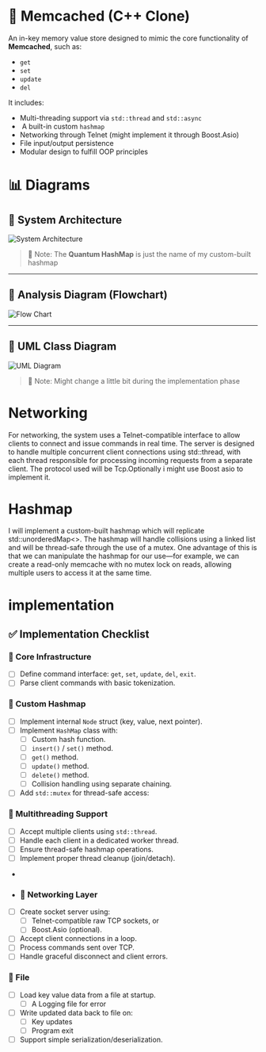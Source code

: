 # 🧠 Memcached (C++ Clone)

An in-key memory value store designed to mimic the core functionality of **Memcached**, such as:
- `get`
- `set`
- `update`
- `del`

It includes:
-  Multi-threading support via `std::thread` and `std::async`
- ️ A built-in custom `hashmap`
-  Networking through Telnet (might implement it through Boost.Asio)
-  File input/output persistence
-  Modular design to fulfill OOP principles


# 📊 Diagrams

## 🧱 System Architecture

![System Architecture](assets/sys_diagram.png)

> 🔹 Note: The **Quantum HashMap** is just the name of my custom-built hashmap

---

## 🧭 Analysis Diagram (Flowchart)

![Flow Chart](assets/flow_chart.png)

---

## 🔧 UML Class Diagram

![UML Diagram](assets/memcache_uml.png)
> 🔹 Note: Might change a little bit during the implementation phase
# Networking
For networking, the system uses a Telnet-compatible interface to allow clients to connect and issue commands in real time. The server is designed to handle multiple concurrent client connections using std::thread, with each thread responsible for processing incoming requests from a separate client.
The protocol used will be Tcp.Optionally i might use Boost asio to implement it.
# Hashmap
I will implement a custom-built hashmap which will replicate std::unorderedMap<>.
The hashmap will handle collisions using a linked list and will be thread-safe through the use of a mutex. 
One advantage of this is that we can manipulate the hashmap for our use—for example, we can create a read-only memcache with no mutex lock on reads, allowing multiple users to access it at the same time.
# implementation
## ✅ Implementation Checklist

### 🔹 Core Infrastructure
- [ ] Define command interface: `get`, `set`, `update`, `del`, `exit`.
- [ ] Parse client commands with basic tokenization.

### 🔹 Custom Hashmap
- [ ] Implement internal `Node` struct (key, value, next pointer).
- [ ] Implement `HashMap` class with:
    - [ ] Custom hash function.
    - [ ] `insert()` / `set()` method.
    - [ ] `get()` method.
    - [ ] `update()` method.
    - [ ] `delete()` method.
    - [ ] Collision handling using separate chaining.
- [ ] Add `std::mutex` for thread-safe access:
### 🔹 Multithreading Support
- [ ] Accept multiple clients using `std::thread`.
- [ ] Handle each client in a dedicated worker thread.
- [ ] Ensure thread-safe hashmap operations.
- [ ] Implement proper thread cleanup (join/detach).
- 
- ### 🔹 Networking Layer
- [ ] Create socket server using:
    - [ ] Telnet-compatible raw TCP sockets, or
    - [ ] Boost.Asio (optional).
- [ ] Accept client connections in a loop.
- [ ] Process commands sent over TCP.
- [ ] Handle graceful disconnect and client errors.

### 🔹 File
- [ ] Load key value data from a file at startup.
  - [ ] A Logging file for error
- [ ] Write updated data back to file on:
    - [ ] Key updates
    - [ ] Program exit
- [ ] Support simple serialization/deserialization.
